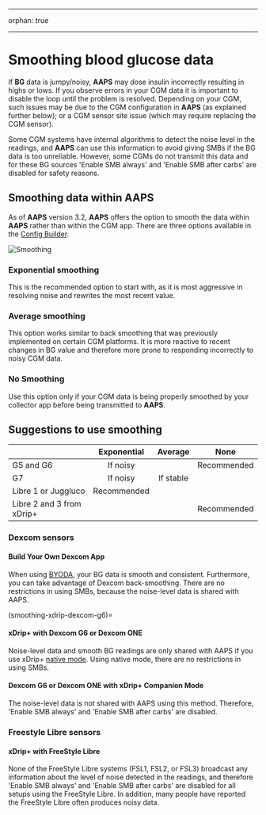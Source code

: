- - -
orphan: true
- - -

# Smoothing blood glucose data

If **BG** data is jumpy/noisy, **AAPS** may dose insulin incorrectly resulting in highs or lows. If you observe errors in your CGM data it is important to disable the loop until the problem is resolved. Depending on your CGM, such issues may be due to the CGM configuration in **AAPS** (as explained further below); or a CGM sensor site issue (which may require replacing the CGM sensor).

Some CGM systems have internal algorithms to detect the noise level in the readings, and **AAPS** can use this information to avoid giving SMBs if the BG data is too unreliable. However, some CGMs do not transmit this data and for these BG sources 'Enable SMB always' and 'Enable SMB after carbs' are disabled for safety reasons.

## Smoothing data within AAPS

As of **AAPS** version 3.2, **AAPS** offers the option to smooth the data within **AAPS** rather than within the CGM app. There are three options available in the [Config Builder](../SettingUpAaps/ConfigBuilder.md).

![Smoothing](../images/ConfBuild_Smoothing.png)

### Exponential smoothing

This is the recommended option to start with, as it is most aggressive in resolving noise and rewrites the most recent value.

### Average smoothing

This option works similar to back smoothing that was previously implemented on certain CGM platforms. It is more reactive to recent changes in BG value and therefore more prone to responding incorrectly to noisy CGM data.

### No Smoothing

Use this option only if your CGM data is being properly smoothed by your collector app before being transmitted to **AAPS**.

## Suggestions to use smoothing

|                           | Exponential |  Average  |    None     |
| ------------------------- |:-----------:|:---------:|:-----------:|
| G5 and G6                 |  If noisy   |           | Recommended |
| G7                        |  If noisy   | If stable |             |
| Libre 1 or Juggluco       | Recommended |           |             |
| Libre 2 and 3 from xDrip+ |             |           | Recommended |

### Dexcom sensors

#### Build Your Own Dexcom App
When using [BYODA](#DexcomG6-if-using-g6-with-build-your-own-dexcom-app), your BG data is smooth and consistent. Furthermore, you can take advantage of Dexcom back-smoothing. There are no restrictions in using SMBs, because the noise-level data is shared with AAPS.

(smoothing-xdrip-dexcom-g6)=
#### xDrip+ with Dexcom G6 or Dexcom ONE
Noise-level data and smooth BG readings are only shared with AAPS if you use xDrip+ [native mode](https://navid200.github.io/xDrip/docs/Native-Algorithm). Using native mode, there are no restrictions in using SMBs.

#### Dexcom G6 or Dexcom ONE with xDrip+ Companion Mode
The noise-level data is not shared with AAPS using this method. Therefore, 'Enable SMB always' and 'Enable SMB after carbs' are disabled.

### Freestyle Libre sensors

#### xDrip+ with FreeStyle Libre
None of the FreeStyle Libre systems (FSL1, FSL2, or FSL3) broadcast any information about the level of noise detected in the readings, and therefore 'Enable SMB always' and 'Enable SMB after carbs' are disabled for all setups using the FreeStyle Libre. In addition, many people have reported the FreeStyle Libre often produces noisy data.
